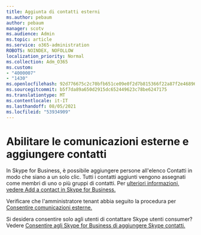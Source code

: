 ```yaml
---
title: Aggiunta di contatti esterni
ms.author: pebaum
author: pebaum
manager: scotv
ms.audience: Admin
ms.topic: article
ms.service: o365-administration
ROBOTS: NOINDEX, NOFOLLOW
localization_priority: Normal
ms.collection: Adm_O365
ms.custom:
- "4000007"
- "1430"
ms.openlocfilehash: 92d776675c2c70bfb651ce09e0f2d7b815366f22a87f2e468964fa4971d275f4
ms.sourcegitcommit: b5f7da89a650d2915dc652449623c78be6247175
ms.translationtype: MT
ms.contentlocale: it-IT
ms.lasthandoff: 08/05/2021
ms.locfileid: "53934909"
---
```

# <a name="enable-external-communications-and-add-contacts"></a>Abilitare le comunicazioni esterne e aggiungere contatti

In Skype for Business, è possibile aggiungere persone all'elenco Contatti in modo che siano a un solo clic. Tutti i contatti aggiunti vengono assegnati come membri di uno o più gruppi di contatti. Per [ulteriori informazioni, vedere Add a contact in Skype for Business.](https://support.office.com/article/add-a-contact-in-skype-for-business-89338023-2adf-4f5c-90b6-f8b6f72fadd1) 

Verificare che l'amministratore tenant abbia seguito la procedura per [Consentire comunicazioni esterne.](https://docs.microsoft.com/skypeforbusiness/set-up-skype-for-business-online/allow-users-to-contact-external-skype-for-business-users)

Si desidera consentire solo agli utenti di contattare Skype utenti consumer? Vedere [Consentire agli Skype for Business di aggiungere Skype contatti.](https://docs.microsoft.com/skypeforbusiness/set-up-skype-for-business-online/let-skype-for-business-users-add-skype-contacts) 